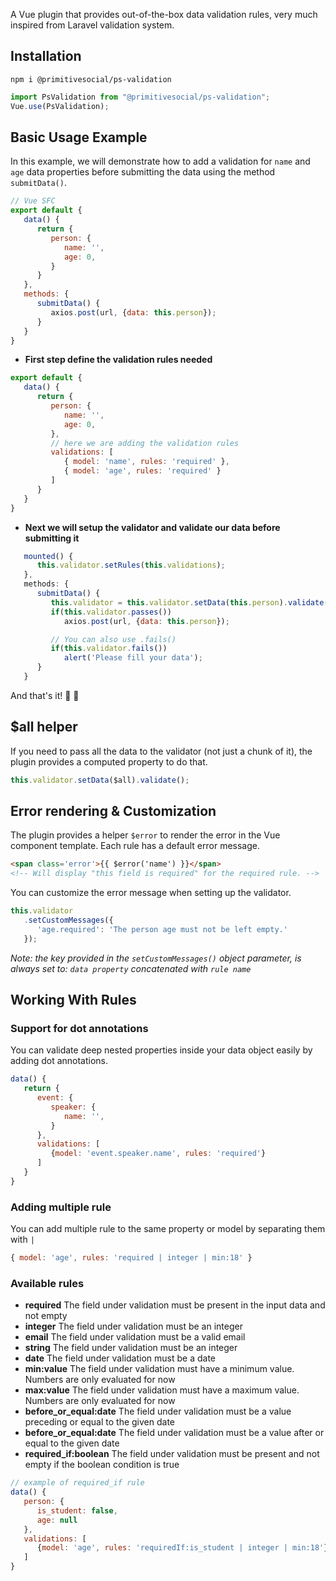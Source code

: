 A Vue plugin that provides out-of-the-box data validation rules, very much inspired from Laravel validation system.

## Installation

```
npm i @primitivesocial/ps-validation
```

```js
import PsValidation from "@primitivesocial/ps-validation";
Vue.use(PsValidation);
```

## Basic Usage Example
In this example, we will demonstrate how to add a validation for `name` and `age` data properties before submitting the data using the method `submitData()`.

```js
// Vue SFC
export default {
   data() {
      return {
         person: {
            name: '',
            age: 0,
         }
      }
   },
   methods: {
      submitData() {
         axios.post(url, {data: this.person});
      }
   }
}
```

- **First step define the validation rules needed**
```js
export default {
   data() {
      return {
         person: {
            name: '',
            age: 0,
         },
         // here we are adding the validation rules
         validations: [
            { model: 'name', rules: 'required' },
            { model: 'age', rules: 'required' }
         ]
      }
   }
}
```
- **Next we will setup the validator and validate our data before submitting it**
```js
   mounted() {
      this.validator.setRules(this.validations);
   },
   methods: {
      submitData() {
         this.validator = this.validator.setData(this.person).validate();
         if(this.validator.passes())
            axios.post(url, {data: this.person});

         // You can also use .fails()
         if(this.validator.fails())
            alert('Please fill your data');
      }
   }
```

And that's it! 🦄 🚀  

## $all helper
If you need to pass all the data to the validator (not just a chunk of it), the plugin provides a computed property to do that.
```js
this.validator.setData($all).validate();
````

## Error rendering & Customization
The plugin provides a helper `$error` to render the error in the Vue component template.
Each rule has a default error message.
```html
<span class='error'>{{ $error('name') }}</span> 
<!-- Will display "this field is required" for the required rule. -->
```

You can customize the error message when setting up the validator.
```js
this.validator
   .setCustomMessages({
      'age.required': 'The person age must not be left empty.'
   });
```
_Note: the key provided in the `setCustomMessages()` object parameter, is always set to: `data property` concatenated with `rule name`_

## Working With Rules

### Support for dot annotations
You can validate deep nested properties inside your data object easily by adding dot annotations.
```js
data() {
   return {
      event: {
         speaker: {
            name: '',
         }
      },
      validations: [
         {model: 'event.speaker.name', rules: 'required'}
      ]
   }
}
```
### Adding multiple rule
You can add multiple rule to the same property or model by separating them with `|`
```js
{ model: 'age', rules: 'required | integer | min:18' }
```

### Available rules
- **required** The field under validation must be present in the input data and not empty
- **integer** The field under validation must be an integer
- **email** The field under validation must be a valid email
- **string** The field under validation must be an integer
- **date** The field under validation must be a date
- **min:value** The field under validation must have a minimum value. Numbers are only evaluated for now
- **max:value** The field under validation must have a maximum value. Numbers are only evaluated for now 
- **before_or_equal:date** The field under validation must be a value preceding or equal to the given date
- **before_or_equal:date** The field under validation must be a value after or equal to the given date
- **required_if:boolean** The field under validation must be present and not empty if the boolean condition is true

```js
// example of required_if rule
data() {
   person: {
      is_student: false,
      age: null
   },
   validations: [
      {model: 'age', rules: 'requiredIf:is_student | integer | min:18'} // age will be required only if is_student is true
   ]
}
```